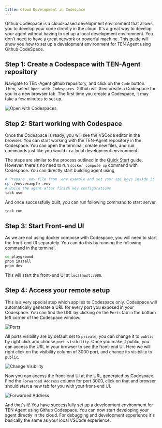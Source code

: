 ```yaml
---
title: Cloud Development in Codespace
---
```


Github Codespace is a cloud-based development environment that allows you to develop your code directly in the cloud. It's a great way to develop your agent without having to set up a local development environment. You don't need to have a great network or powerful machine. This guide will show you how to set up a development environment for TEN Agent using Github CodeSpace.

## Step 1: Create a Codespace with TEN-Agent repository

Navigate to TEN-Agent github repository, and click on the `Code` button. Then, select `Open with Codespaces`. Github will then create a Codespace for you in a new browser tab. The first time you create a Codespace, it may take a few minutes to set up.

![Open with Codespaces](https://ten-framework-assets.s3.amazonaws.com/doc-assets/start_codespace.png?raw=true)

## Step 2: Start working with Codespace

Once the Codespace is ready, you will see the VSCode editor in the browser. You can start working with the TEN-Agent repository in the Codespace. You can open the terminal, create new files, and run commands just like you would in a local development environment.

The steps are similar to the process outlined in the [Quick Start](./getting_started) guide. However, there's no need to run `docker compose up` command with Codespace. You can directly start building agent using,

```bash
# Prepare .env file from .env.example and set your api keys inside it
cp ./env.example .env
# Build the agent after finish key configurations
task use
```

And once successfully built, you can run following command to start server,

```bash
task run
```

## Step 3: Start Front-end UI

As we are not using docker compose with Codespace, you will need to start the front-end UI separately. You can do this by running the following command in the terminal,

```bash
cd playground
pnpm install
pnpm dev
```

This will start the front-end UI at `localhost:3000`.

## Step 4: Access your remote setup

This is a very special step which applies to Codespace only. Codespace will automatically generate a URL for every port you exposed in your Codespace. You can find the URL by clicking on the `Ports` tab in the bottom left corner of the Codespace window.

![Ports](https://ten-framework-assets.s3.amazonaws.com/doc-assets/codespace_ports.png?raw=true)

All ports visibility are by default set to `private`, you can change it to `public` by right click and choose `port visibility`. Once you make it public, you can access the URL in your browser to see the front-end UI. Here we will right click on the visibility column of 3000 port, and change its visibility to `public`.

![Change Visibility](https://ten-framework-assets.s3.amazonaws.com/doc-assets/codespace_visibility.png?raw=true)

Now you can access the front-end UI at the URL generated by Codespace. Find the `Forwarded Address` column for port 3000, click on that and browser should start a new tab for you with your front-end UI.

![Forwarded Address](https://ten-framework-assets.s3.amazonaws.com/doc-assets/codespace_forwarded_addr.png?raw=true)

And that's it! You have successfully set up a development environment for TEN Agent using Github Codespace. You can now start developing your agent directly in the cloud. For debugging and development experience it's basically the same as your local VSCode experience.
